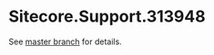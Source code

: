 # Sitecore.Support.313948

See [master branch](https://github.com/sitecoresupport/Sitecore.Support.313948) for details.
